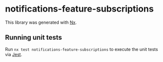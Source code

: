 # notifications-feature-subscriptions

This library was generated with [Nx](https://nx.dev).

## Running unit tests

Run `nx test notifications-feature-subscriptions` to execute the unit tests via [Jest](https://jestjs.io).
